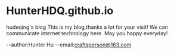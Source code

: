 # HunterHDQ.github.io
hudeqing's blog
This is my blog,thanks a lot for your visit!
We can communicate internet technology here.
May you happy everyday!

--author:Hunter Hu
--email:craftsperson@163.com
